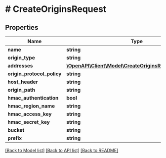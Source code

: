 # # CreateOriginsRequest

## Properties

Name | Type | Description | Notes
------------ | ------------- | ------------- | -------------
**name** | **string** |  |
**origin_type** | **string** |  | [optional]
**addresses** | [**\OpenAPI\Client\Model\CreateOriginsRequestAddresses[]**](CreateOriginsRequestAddresses.md) |  | [optional]
**origin_protocol_policy** | **string** |  | [optional]
**host_header** | **string** |  | [optional]
**origin_path** | **string** |  | [optional]
**hmac_authentication** | **bool** |  | [optional]
**hmac_region_name** | **string** |  | [optional]
**hmac_access_key** | **string** |  | [optional]
**hmac_secret_key** | **string** |  | [optional]
**bucket** | **string** |  | [optional]
**prefix** | **string** |  | [optional]

[[Back to Model list]](../../README.md#models) [[Back to API list]](../../README.md#endpoints) [[Back to README]](../../README.md)
